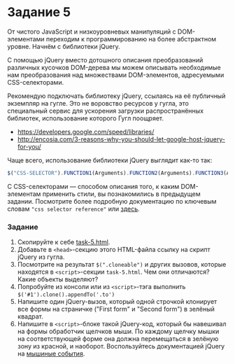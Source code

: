 # Задание 5

От чистого JavaScript и низкоуровневых манипуляций с DOM-элементами переходим
к программированию на более абстрактном уровне. Начнём с библиотеки jQuery.

С помощью jQuery вместо дотошного описания преобразований различных кусочков
DOM-дерева мы можем описывать необходимые нам преобразования над множествами
DOM-элементов, адресуемыми CSS-селекторами.

Рекомендую подключать библиотеку jQuery, ссылаясь на её публичный
экземпляр на гугле. Это не воровство ресурсов у гугла,
это специальный сервис для ускорения загрузки распространённых библиотек,
использование которого Гугл поощряет.

 * https://developers.google.com/speed/libraries/
 * http://encosia.com/3-reasons-why-you-should-let-google-host-jquery-for-you/

Чаще всего, использование библиотеки jQuery выглядит как-то так:
 ```javascript
$("CSS-SELECTOR").FUNCTION1(Arguments).FUNCTION2(Arguments).FUNCTION3(Arguments)...
 ```

С CSS-селекторами — способом описания того, к каким DOM-элементам применить
стили, вы познакомились в предыдущем задании. Посмотрите более подробную
документацию по ключевым словам `"css selector reference"` или [здесь](http://vogtjosh.com/selectors/).

### Задание

1. Скопируйте к себе [task-5.html](task-5.html).
2. Добавьте в `<head>`-секцию этого HTML-файла ссылку на скрипт jQuery из гугла.
3. Посмотрите на результат `$(".cloneable")` и других вызовов, которые находятся в `<script>`-секции `task-5.html`. Чем они отличаются? Какие объекты выделяют?
4. Попробуйте из консоли или из `<script>`-тэга выполнить `$('#1').clone().appendTo('.to')`
5. Напишите один jQuery-вызов, который одной строчкой клонирует все формы на страничке ("First form" и "Second form") в зелёный квадрат.
6. Напишите в `<script>`-блоке такой jQuery-код, который бы навешивал на формы обработчик щелчков мыши. По каждому щелчку мышки на соответствующей форме она должна перемещаться в зелёную зону из красной, и наоборот. Воспользуйтесь документацией jQuery на [мышиные события](http://api.jquery.com/category/events/mouse-events/).

